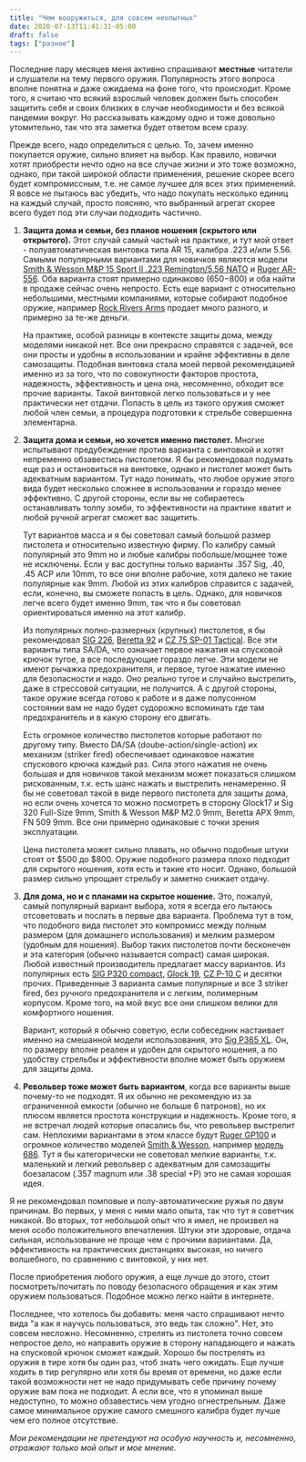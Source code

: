 ```yaml
---
title: "Чем вооружиться, для совсем неопытных"
date: 2020-07-13T11:41:31-05:00
draft: false
tags: ["разное"]
---
```


Последние пару месяцев меня активно спрашивают **местные** читатели и слушатели на тему первого оружия. Популярность этого вопроса вполне понятна и даже ожидаема на фоне того, что происходит. Кроме того, я считаю что всякий взрослый человек должен быть способен защитить себя и своих близких в случае необходимости и без всякой пандемии вокруг. Но рассказывать каждому одно и тоже довольно утомительно, так что эта заметка будет ответом всем сразу.

Прежде всего, надо определиться с целью. То, зачем именно покупается оружие, сильно влияет на выбор. Как правило, новички хотят приобрести нечто одно на все случае жизни и это тоже возможно, однако, при такой широкой области применения, решение скорее всего будет компромиссным, т.е. не самое лучшее для всех этих применений. Я вовсе не пытаюсь вас убедить, что надо покупать несколько единиц на каждый случай, просто поясняю, что выбранный агрегат скорее всего будет под эти случаи подходить частично.

1. **Защита дома и семьи, без планов ношения (скрытого или открытого).** Этот случай самый частый на практике, и тут мой ответ - полуавтоматическая винтовка типа AR 15, калибра .223 и/или 5.56. Самыми популярными вариантами для новичков являются модели [Smith & Wesson M&P 15 Sport II .223 Remington/5.56 NATO](https://www.smith-wesson.com/firearms/mp-15-sport-ii) и [Ruger AR-556](https://ruger.com/products/ar556/models.html). Оба варианта стоят примерно одинаково ($650-$800) и оба найти в продаже сейчас очень непросто. Есть еще вариант с относительно небольшими, местными компаниями, которые собирают подобное оружие, например [Rock Rivers Arms](https://www.rockriverarms.com/index.cfm?fuseaction=category.display&category_ID=9) продает много разного, и примерно за те-же деньги. 

    На практике, особой разницы в контексте защиты дома, между моделями никакой нет. Все они прекрасно справятся с задачей, все они просты и удобны в использовании и крайне эффективны в деле самозащиты. Подобная винтовка стала моей первой рекомендацией именно из за того, что по совокупности факторов простота, надежность, эффективность и цена она, несомненно, обходит все прочие варианты. Такой винтовкой легко пользоваться и у нее практически нет отдачи. Попасть в цель из такого оружия сможет любой член семьи, а процедура подготовки к стрельбе совершенна элементарна.

2. **Защита дома и семьи, но хочется именно пистолет.** Многие испытывают предубеждение против варианта с винтовкой и хотят непременно обзавестись пистолетом. Я бы рекомендовал подумать еще раз и остановиться на винтовке, однако и пистолет может быть адекватным вариантом. Тут надо понимать, что любое оружие этого вида будет несколько сложнее в использовании и гораздо менее эффективно. С другой стороны, если вы не собираетесь останавливать толпу зомби, то эффективности на практике хватит и любой ручной агрегат сможет вас защитить.

    Тут вариантов масса и я бы советовал самый большой размер пистолета и относительно известную фирму. По калибру самый популярный это 9mm но и любые калибры побольше/мощнее тоже не исключены. Если у вас доступны только варианты .357 Sig, .40, .45 ACP или 10mm, то все они вполне рабочие, хотя далеко не такие популярные как 9mm. Любой из этих калибров справится с задачей, если, конечно, вы сможете попасть в цель. Однако, для новичков легче всего будет именно 9mm, так что я бы советовал ориентироваться именно на этот калибр.

    Из популярных полно-размерных (крупных) пистолетов, я бы рекомендовал [SIG 226](https://www.sigsauer.com/products/firearms/pistols/p226/), [Beretta 92](https://www.beretta.com/en/92-g/) и [CZ 75 SP-01 Tactical](https://cz-usa.com/product/cz-75-sp-01-tactical-9mm-black-3-dot-tritium-sights-18-rd-mags/). Все эти варианты типа SA/DA, что означает первое нажатия на спусковой крючок тугое, а все последующие гораздо легче. Эти модели не имеют рычажка предохранителя, и первое, тугое нажатие именно для безопасности и надо. Оно реально тугое и случайно выстрелить, даже в стрессовой ситуации, не получится. А с другой стороны, такое оружие всегда готово к работе и в даже полусонном состоянии вам не надо будет судорожно вспоминать где там предохранитель и в какую сторону его двигать.

    Есть огромное количество пистолетов которые работают по другому типу. Вместо DA/SA (doube-action/single-action) их механизм (striker fired) обеспечивает одинаковое нажатие спускового крючка каждый раз. Сила этого нажатия не очень большая и для новичков такой механизм может показаться слишком рискованным, т.к. есть шанс нажать и выстрелить ненамеренно. Я бы не советовал такой в виде первого пистолета для защиты дома, но если очень хочется то можно посмотреть в сторону Glock17 и Sig 320 Full-Size 9mm, Smith & Wesson M&P M2.0 9mm, Beretta APX 9mm, FN 509 9mm. Все они примерно одинаковые с точки зрения эксплуатации.

    Цена пистолета может сильно плавать, но обычно подобные штуки стоят от $500 до $800. Оружие подобного размера плохо подходит для скрытого ношения, хотя есть и такие кто носит. Однако, большой размер сильно упрощает стрельбу и заметно снижает отдачу. 

3. **Для дома, но и с планами на скрытое ношение.** Это, пожалуй, самый популярный вариант выбора, хотя я всегда его пытаюсь отсоветовать и послать в первые два варианта. Проблема тут в том, что подобного вида пистолет это компромисс между полным размером (для домашнего использования) и мелким размером (удобным для ношения). Выбор таких пистолетов почти бесконечен и эта категория (обычно называется compact) самая широкая. Любой известный производитель предлагает массу вариантов. Из популярных есть [SIG P320 compact](https://www.sigsauer.com/store/p320-nitron-compact.html), [Glock 19](https://us.glock.com/en/pistols/g19), [CZ P-10 C](https://cz-usa.com/product/cz-p-10-c/) и десятки прочих. Приведенные 3 варианта самые популярные и все 3 striker fired, без ручного предохранителя и с легким, полимерным корпусом. Кроме того, на мой вкус все они слишком велики для комфортного ношения.

    Вариант, который я обычно советую, если собеседник настаивает именно на смешанной модели использования, это [Sig P365 XL](https://www.sigsauer.com/store/p365-xl.html). Он, по размеру вполне реален и удобен для скрытого ношения, а по удобству стрельбы и эффективности вполне может быть оружием для защиты дома.

4. **Револьвер тоже может быть вариантом**, когда все варианты выше почему-то не подходят. Я их обычно не рекомендую из за ограниченной емкости (обычно не больше 6 патронов), но их плюсом является простота конструкции и надежность. Кроме того, я не встречал людей которые опасались бы, что револьвер выстрелит сам. Неплохими вариантами в этом классе будут [Ruger GP100](https://ruger.com/products/gp100/models.html) и огромное количество моделей [Smith & Wesson](https://www.smith-wesson.com/revolvers), например [модель 686](https://www.smith-wesson.com/firearms/model-686). Тут я бы категорически не советовал мелкие варианты, т.к. маленький и легкий револьвер с адекватным для самозащиты боезапасом (.357 magnum или .38 special +P) это не самая хорошая идея. 

Я не рекомендовал помповые и полу-автоматические ружья по двум причинам. Во первых, у меня с ними мало опыта, так что тут я советчик никакой. Во вторых, тот небольшой опыт что я имел, не произвел на меня особо положительного впечатления. Штуки эти здоровые, отдача сильная, использование не проще чем с прочими вариантами. Да, эффективность на практических дистанциях высокая, но ничего волшебного, по сравнению с винтовкой, у них нет. 

После приобретения любого оружия, а еще лучше до этого, стоит посмотреть/почитать по поводу безопасного обращения и как этим оружием пользоваться. Подобное можно легко найти в интернете. 

Последнее, что хотелось бы добавить: меня часто спрашивают нечто вида "а как я научусь пользоваться, это ведь так сложно". Нет, это совсем несложно. Несомненно, стрелять из пистолета точно совсем непростое дело, но направить оружие в сторону нападающего и нажать на спусковой крючок сможет каждый. Хорошо бы пострелять из оружия в тире хотя бы один раз, чтоб знать чего ожидать. Еще лучше ходить в тир регулярно или хотя бы время от времени, но даже если такой возможности нет не надо придумывать себе причину почему оружие вам пока не подходит. А если все, что я упоминал выше недоступно, то можно обзавестись чем угодно огнестрельным. Даже самое минимальное оружие самого смешного калибра будет лучше чем его полное отсутствие.

_Мои рекомендации не претендуют на особую научность и, несомненно, отражают только мой опыт и мое мнение._ 
